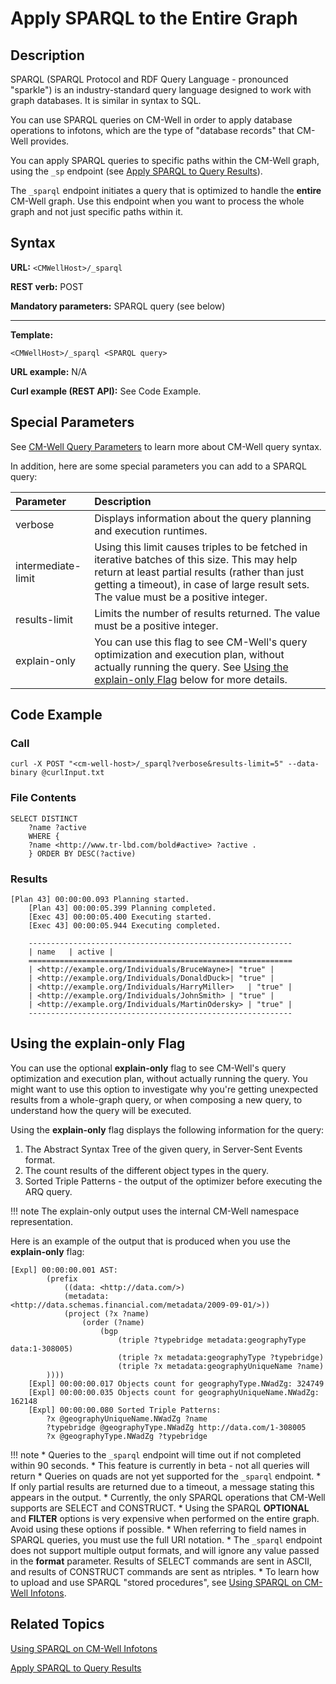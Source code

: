# Apply SPARQL to the Entire Graph

## Description

SPARQL (SPARQL Protocol and RDF Query Language - pronounced "sparkle") is an industry-standard query language designed to work with graph databases. It is similar in syntax to SQL.

You can use SPARQL queries on CM-Well in order to apply database operations to infotons, which are the type of "database records" that CM-Well provides. 

You can apply SPARQL queries to specific paths within the CM-Well graph, using the `_sp` endpoint (see [Apply SPARQL to Query Results](API.Query.ApplySPARQLToQueryResults.md)).

The `_sparql` endpoint initiates a query that is optimized to handle the **entire** CM-Well graph. Use this endpoint when you want to process the whole graph and not just specific paths within it.

## Syntax

**URL:** ```<CMWellHost>/_sparql```

**REST verb:** POST

**Mandatory parameters:** SPARQL query (see below)

----------

**Template:**

```
<CMWellHost>/_sparql <SPARQL query>
```

**URL example:** N/A

**Curl example (REST API):** See Code Example.

## Special Parameters

See [CM-Well Query Parameters](../UsageTopics/API.QueryParameters.md) to learn more about CM-Well query syntax.

In addition, here are some special parameters you can add to a SPARQL query:

Parameter&nbsp;&nbsp; | Description
:----------|:------------
verbose | Displays information about the query planning and execution runtimes.
intermediate-limit | Using this limit causes triples to be fetched in iterative batches of this size. This may help return at least partial results (rather than just getting a timeout), in case of large result sets. The value must be a positive integer.
results-limit | Limits the number of results returned. The value must be a positive integer.
explain-only | You can use this flag to see CM-Well's query optimization and execution plan, without actually running the query. See [Using the explain-only Flag](#explainSection) below for more details.

## Code Example

### Call

```
curl -X POST "<cm-well-host>/_sparql?verbose&results-limit=5" --data-binary @curlInput.txt
```

### File Contents

```
SELECT DISTINCT
    ?name ?active
    WHERE {
    ?name <http://www.tr-lbd.com/bold#active> ?active .
    } ORDER BY DESC(?active)
```

### Results

```
[Plan 43] 00:00:00.093 Planning started.
    [Plan 43] 00:00:05.399 Planning completed.
    [Exec 43] 00:00:05.400 Executing started.
    [Exec 43] 00:00:05.944 Executing completed.
    
    -----------------------------------------------------------
    | name   | active |
    ===========================================================
    | <http://example.org/Individuals/BruceWayne>| "true" |
    | <http://example.org/Individuals/DonaldDuck>| "true" |
    | <http://example.org/Individuals/HarryMiller>   | "true" |
    | <http://example.org/Individuals/JohnSmith> | "true" |
    | <http://example.org/Individuals/MartinOdersky> | "true" |
    -----------------------------------------------------------
```

<a name="explainSection"></a>
## Using the explain-only Flag

You can use the optional **explain-only** flag to see CM-Well's query optimization and execution plan, without actually running the query. You might want to use this option to investigate why you're getting unexpected results from a whole-graph query, or when composing a new query, to understand how the query will be executed.

Using the **explain-only** flag displays the following information for the query:

1. The Abstract Syntax Tree of the given query, in Server-Sent Events format.
2. The count results of the different object types in the query.
3. Sorted Triple Patterns - the output of the optimizer before executing the ARQ query.

!!! note
	The explain-only output uses the internal CM-Well namespace representation. 

Here is an example of the output that is produced when you use the **explain-only** flag:

```
[Expl] 00:00:00.001 AST:
    	(prefix 
			((data: <http://data.com/>)
     		(metadata: <http://data.schemas.financial.com/metadata/2009-09-01/>))
      		(project (?x ?name)
    			(order (?name)
      				(bgp
    					(triple ?typebridge metadata:geographyType data:1-308005)
    					(triple ?x metadata:geographyType ?typebridge)
    					(triple ?x metadata:geographyUniqueName ?name)
      	))))
    [Expl] 00:00:00.017 Objects count for geographyType.NWadZg: 324749
    [Expl] 00:00:00.035 Objects count for geographyUniqueName.NWadZg: 162148
    [Expl] 00:00:00.080 Sorted Triple Patterns:
    	?x @geographyUniqueName.NWadZg ?name
    	?typebridge @geographyType.NWadZg http://data.com/1-308005
    	?x @geographyType.NWadZg ?typebridge
```

!!! note
	* Queries to the `_sparql` endpoint will time out if not completed within 90 seconds.
	* This feature is currently in beta - not all queries will return
	* Queries on quads are not yet supported for the `_sparql` endpoint.
	* If only partial results are returned due to a timeout, a message stating this appears in the output.
	* Currently, the only SPARQL operations that CM-Well supports are SELECT and CONSTRUCT.
	* Using the SPARQL **OPTIONAL** and **FILTER** options is very expensive when performed on the entire graph. Avoid using these options if possible.
	* When referring to field names in SPARQL queries, you must use the full URI notation.
	* The `_sparql` endpoint does not support multiple output formats, and will ignore any value passed in the **format** parameter. Results of SELECT commands are sent in ASCII, and results of CONSTRUCT commands are sent as ntriples.
	* To learn how to upload and use SPARQL "stored procedures", see [Using SPARQL on CM-Well Infotons](../../DeveloperGuide/DevGuide.UsingSPARQLOnCM-WellInfotons.md).

## Related Topics

[Using SPARQL on CM-Well Infotons](../../DeveloperGuide/DevGuide.UsingSPARQLOnCM-WellInfotons.md)

[Apply SPARQL to Query Results](API.Query.ApplySPARQLToQueryResults.md)

